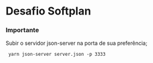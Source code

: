 <h1>Desafio Softplan</h1>

### Importante
Subir o servidor json-server na porta de sua preferência;

```
 yarn json-server server.json -p 3333
```
